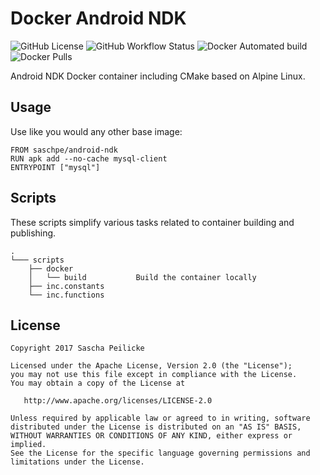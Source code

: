 # Docker Android NDK
![GitHub License](https://img.shields.io/github/license/saschpe/docker-android-ndk)
![GitHub Workflow Status](https://img.shields.io/github/workflow/status/saschpe/docker-android-ndk/CI)
![Docker Automated build](https://img.shields.io/docker/automated/saschpe/android-ndk)
![Docker Pulls](https://img.shields.io/docker/pulls/saschpe/android-ndk)

Android NDK Docker container including CMake based on Alpine Linux.


## Usage
Use like you would any other base image:

    FROM saschpe/android-ndk
    RUN apk add --no-cache mysql-client
    ENTRYPOINT ["mysql"]


## Scripts
These scripts simplify various tasks related to container building and
publishing.

    .
    └─── scripts
        ├── docker
        │   └── build           Build the container locally
        ├── inc.constants
        └── inc.functions


## License

    Copyright 2017 Sascha Peilicke

    Licensed under the Apache License, Version 2.0 (the "License");
    you may not use this file except in compliance with the License.
    You may obtain a copy of the License at

       http://www.apache.org/licenses/LICENSE-2.0

    Unless required by applicable law or agreed to in writing, software
    distributed under the License is distributed on an "AS IS" BASIS,
    WITHOUT WARRANTIES OR CONDITIONS OF ANY KIND, either express or implied.
    See the License for the specific language governing permissions and
    limitations under the License.
